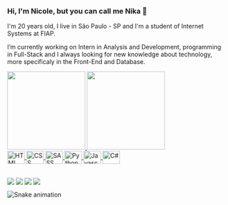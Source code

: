 ### Hi, I'm Nicole, but you can call me Nika 👋

<p>I'm 20 years old, I live in São Paulo - SP and I'm a student of Internet Systems at FIAP.</p>
<p>I’m currently working on Intern in Analysis and Development, programming in Full-Stack and I always looking for new knowledge about technology, more specificaly in the Front-End and Database.</p>

<div>
  <a href="https://github.com/nicoleribeiro">
  <img height="180em" src="https://github-readme-stats.vercel.app/api?username=nicoleribeiro&show_icons=true&theme=dark&include_all_commits=true&count_private=true"/>
  <img height="180em" src="https://github-readme-stats.vercel.app/api/top-langs/?username=nicoleribeiro&layout=compact&langs_count=16&theme=dark"/>
</div>
  
<div>
  <img align="center" alt="HTML" height="30em" width="40em" src="https://cdn.jsdelivr.net/gh/devicons/devicon/icons/html5/html5-original.svg" />
  <img align="center" alt="CSS" height="30em" width="40em" src="https://cdn.jsdelivr.net/gh/devicons/devicon/icons/css3/css3-original.svg" />
  <img align="center" alt="SASS" height="30em" width="40em" src="https://cdn.jsdelivr.net/gh/devicons/devicon/icons/sass/sass-original.svg" />
  <img align="center" alt="Python" height="30em" width="40em" src="https://cdn.jsdelivr.net/gh/devicons/devicon/icons/python/python-original.svg" />
  <img align="center" alt="Javascript" height="30em" width="40em" src="https://cdn.jsdelivr.net/gh/devicons/devicon/icons/javascript/javascript-original.svg" />
  <img align="center" alt="C#" height="30em" width="40em" src="https://cdn.jsdelivr.net/gh/devicons/devicon/icons/csharp/csharp-original.svg" />
</div>
  
##
  
<div>
  <a href = "mailto:contatonicoleribeiro@outlook.com"><img align="center" src="https://img.shields.io/badge/Microsoft_Outlook-0078D4?style=for-the-badge&logo=microsoft-outlook&logoColor=white" target="_blank"></a>
  <a href="https://www.linkedin.com/in/nicoleribeironunes/" target="_blank"><img align="center" src="https://img.shields.io/badge/-LinkedIn-%230077B5?style=for-the-badge&logo=linkedin&logoColor=white"></a>
  <a href="https://instagram.com/nicoleribeiron" target="_blank"><img align="center" src="https://img.shields.io/badge/Instagram-E4405F?style=for-the-badge&logo=instagram&logoColor=white"></a>
  <a href="https://wa.me/5511949255951?text=[Send20%a20%quote]"><img align="center" src="https://img.shields.io/badge/WhatsApp-25D366?style=for-the-badge&logo=whatsapp&logoColor=white"></a>
  
![Snake animation](https://github.com/nicoleribeiro/nicoleribeiro/blob/output/github-contribution-grid-snake.svg)
  
</div>
